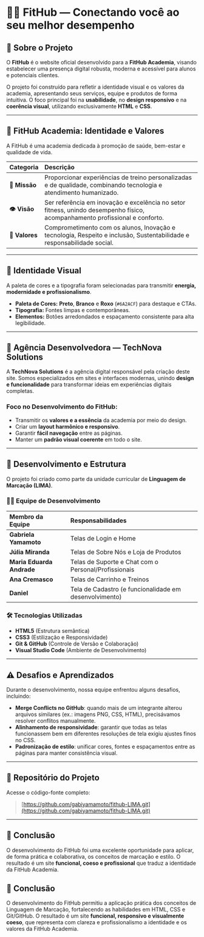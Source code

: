# 🏋️‍♀️ FitHub — Conectando você ao seu melhor desempenho

## 📘 Sobre o Projeto

O **FitHub** é o website oficial desenvolvido para a **FitHub Academia**, visando estabelecer uma presença digital robusta, moderna e acessível para alunos e potenciais clientes.

O projeto foi construído para refletir a identidade visual e os valores da academia, apresentando seus serviços, equipe e produtos de forma intuitiva. O foco principal foi na **usabilidade**, no **design responsivo** e na **coerência visual**, utilizando exclusivamente **HTML** e **CSS**.

---

## 🏢 FitHub Academia: Identidade e Valores

A FitHub é uma academia dedicada à promoção de saúde, bem-estar e qualidade de vida.

| Categoria | Descrição |
| :--- | :--- |
| **💬 Missão** | Proporcionar experiências de treino personalizadas e de qualidade, combinando tecnologia e atendimento humanizado. |
| **👁️ Visão** | Ser referência em inovação e excelência no setor fitness, unindo desempenho físico, acompanhamento profissional e conforto. |
| **💎 Valores** | Comprometimento com os alunos, Inovação e tecnologia, Respeito e inclusão, Sustentabilidade e responsabilidade social. |

---

## 🎨 Identidade Visual

A paleta de cores e a tipografia foram selecionadas para transmitir **energia, modernidade e profissionalismo**.

* **Paleta de Cores:** **Preto**, **Branco** e **Roxo** (`#6A2ACF`) para destaque e CTAs.
* **Tipografia:** Fontes limpas e contemporâneas.
* **Elementos:** Botões arredondados e espaçamento consistente para alta legibilidade.

---

## 💼 Agência Desenvolvedora — TechNova Solutions

A **TechNova Solutions** é a agência digital responsável pela criação deste site. Somos especializados em sites e interfaces modernas, unindo **design e funcionalidade** para transformar ideias em experiências digitais completas.

### Foco no Desenvolvimento do FitHub:

* Transmitir os **valores e a essência** da academia por meio do design.
* Criar um **layout harmônico e responsivo**.
* Garantir **fácil navegação** entre as páginas.
* Manter um **padrão visual coerente** em todo o site.

---

## 🧩 Desenvolvimento e Estrutura

O projeto foi criado como parte da unidade curricular de **Linguagem de Marcação (LIMA)**.

### 👩‍💻 Equipe de Desenvolvimento

| Membro da Equipe | Responsabilidades |
| :--- | :--- |
| **Gabriela Yamamoto** | Telas de Login e Home |
| **Júlia Miranda** | Telas de Sobre Nós e Loja de Produtos |
| **Maria Eduarda Andrade** | Telas de Suporte e Chat com o Personal/Profissionais |
| **Ana Cremasco** | Telas de Carrinho e Treinos |
| **Daniel** | Tela de Cadastro (e funcionalidade em desenvolvimento) |

### 🛠️ Tecnologias Utilizadas

* **HTML5** (Estrutura semântica)
* **CSS3** (Estilização e Responsividade)
* **Git & GitHub** (Controle de Versão e Colaboração)
* **Visual Studio Code** (Ambiente de Desenvolvimento)

---

## ⚠️ Desafios e Aprendizados

Durante o desenvolvimento, nossa equipe enfrentou alguns desafios, incluindo:

* **Merge Conflicts no GitHub**: quando mais de um integrante alterou arquivos similares (ex.: imagens PNG, CSS, HTML), precisávamos resolver conflitos manualmente.
* **Alinhamento de responsividade**: garantir que todas as telas funcionassem bem em diferentes resoluções de tela exigiu ajustes finos no CSS.
* **Padronização de estilo**: unificar cores, fontes e espaçamentos entre as páginas para manter consistência visual.

---

## 🔗 Repositório do Projeto

Acesse o código-fonte completo:

> [https://github.com/gabiyamamoto/fithub-LIMA.git](https://github.com/gabiyamamoto/fithub-LIMA.git)

---

## 🎯 Conclusão

O desenvolvimento do FitHub foi uma excelente oportunidade para aplicar, de forma prática e colaborativa, os conceitos de marcação e estilo. O resultado é um site **funcional, coeso e profissional** que traduz a identidade da FitHub Academia.
## 🎯 Conclusão

O desenvolvimento do FitHub permitiu a aplicação prática dos conceitos de Linguagem de Marcação, fortalecendo as habilidades em HTML, CSS e Git/GitHub. O resultado é um site **funcional, responsivo e visualmente coeso**, que representa com clareza e profissionalismo a identidade e os valores da FitHub Academia.
